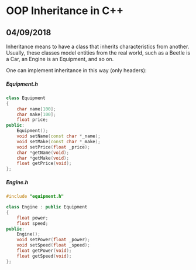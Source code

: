 # OOP Inheritance in C++
## 04/09/2018

Inheritance means to have a class that inherits characteristics from another. Usually, these classes model entities from the real world, such as a Beetle is a Car, an Engine is an Equipment, and so on.

One can implement inheritance in this way (only headers):

##### Equipment.h

```C++
class Equipment
{
    char name[100];
    char make[100];
    float price;
public:
    Equipment();
    void setName(const char *_name);
    void setMake(const char *_make);
    void setPrice(float _price);
    char *getName(void);
    char *getMake(void);
    float getPrice(void);
};
```

##### Engine.h

```C++
#include "equipment.h"

class Engine : public Equipment
{
    float power;
    float speed;
public:
    Engine();
    void setPower(float _power);
    void setSpeed(float _speed);
    float getPower(void);
    float getSpeed(void);
};
```